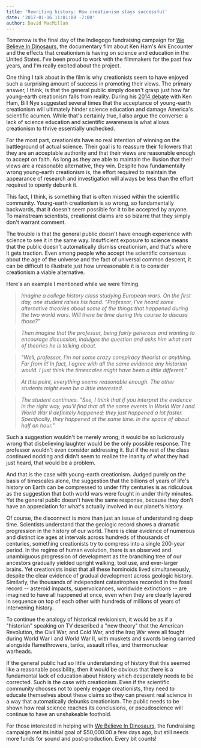 ```yaml
---
title: 'Rewriting history: How creationism stays successful'
date: '2017-01-16 11:01:00 -7:00'
author: David MacMillan
---
```


Tomorrow is the final day of the Indiegogo fundraising campaign for [We Believe In Dinosaurs](https://www.indiegogo.com/projects/we-believe-in-dinosaurs-science/), the documentary film about Ken Ham's Ark Encounter and the effects that creationism is having on science and education in the United States. I've been proud to work with the filmmakers for the past few years, and I'm really excited about the project.

One thing I talk about in the film is why creationists seem to have enjoyed such a surprising amount of success in promoting their views. The primary answer, I think, is that the general public simply doesn't grasp just how far young-earth creationism falls from reality. During his [2014 debate](https://pandasthumb.org/archives/2014/01/former-creation.html) with Ken Ham, Bill Nye suggested several times that the acceptance of young-earth creationism will ultimately hinder science education and damage America's scientific acumen. While that's certainly true, I also argue the converse: a lack of science education and scientific awareness is what allows creationism to thrive essentially unchecked.
<!---more--->
For the most part, creationists have no real intention of winning on the battleground of actual science. Their goal is to reassure their followers that they are an acceptable authority and that their views are reasonable enough to accept on faith. As long as they are able to maintain the illusion that their views are a reasonable alternative, they win. Despite how fundamentally wrong young-earth creationism is, the effort required to maintain the appearance of research and investigation will always be less than the effort required to openly debunk it.

This fact, I think, is something that is often missed within the scientific community. Young-earth creationism is so wrong, so fundamentally backwards, that it doesn't seem possible for it to be accepted by anyone. To mainstream scientists, creationist claims are so bizarre that they simply don't warrant comment.

The trouble is that the general public doesn't have enough experience with science to see it in the same way. Insufficient exposure to science means that the public doesn't automatically dismiss creationism, and that's where it gets traction. Even among people who accept the scientific consensus about the age of the universe and the fact of universal common descent, it can be difficult to illustrate just how unreasonable it is to consider creationism a viable alternative.

Here's an example I mentioned while we were filming.

> *Imagine a college history class studying European wars. On the first day, one student raises his hand. "Professor, I've heard some alternative theories about some of the things that happened during the two world wars. Will there be time during this course to discuss those?"*

> *Then imagine that the professor, being fairly generous and wanting to encourage discussion, indulges the question and asks him what sort of theories he is talking about.*

> *"Well, professor, I'm not some crazy conspiracy theorist or anything. Far from it! In fact, I agree with all the same evidence any historian would. I just think the timescales might have been a little different."*

> *At this point, everything seems reasonable enough. The other students might even be a little interested.*

> *The student continues. "See, I think that if you interpret the evidence in the right way, you'll find that all the same events in World War I and World War II definitely happened; they just happened a lot faster. Specifically, they happened at the same time. In the space of about half an hour."*

Such a suggestion wouldn't be merely wrong; it would be so ludicrously wrong that disbelieving laughter would be the only possible response. The professor wouldn't even consider addressing it. But if the rest of the class continued nodding and didn't seem to realize the inanity of what they had just heard, that would be a problem. 

And that is the case with young-earth creationism. Judged purely on the basis of timescales alone, the suggestion that the billions of years of life's history on Earth can be compressed to under fifty centuries is as ridiculous as the suggestion that both world wars were fought in under thirty minutes. Yet the general public doesn't have the same response, because they don't have an appreciation for what's actually involved in our planet's history.

Of course, the disconnect is more than just an issue of understanding deep time. Scientists understand that the geologic record shows a dramatic progression in the history of our world. There is clear evidence of numerous and distinct ice ages at intervals across hundreds of thousands of centuries, something creationists try to compress into a single 200-year period. In the regime of human evolution, there is an observed and unambiguous progression of development as the branching tree of our ancestors gradually yielded upright walking, tool use, and ever-larger brains. Yet creationists insist that all these hominoids lived simultaneously, despite the clear evidence of gradual development across geologic history. Similarly, the thousands of independent catastrophes recorded in the fossil record -- asteroid impacts, supervolcanoes, worldwide extinctions -- are imagined to have all happened at once, even when they are clearly layered in sequence on top of each other with hundreds of millions of years of intervening history.

To continue the analogy of historical revisionism, it would be as if a "historian" speaking on TV described a "new theory" that the American Revolution, the Civil War, and Cold War, and the Iraq War were all fought during World War I and World War II, with muskets and swords being carried alongside flamethrowers, tanks, assault rifles, and thermonuclear warheads. 

If the general public had so little understanding of history that this seemed like a reasonable possibility, then it would be obvious that there is a fundamental lack of education about history which desperately needs to be corrected. Such is the case with creationism. Even if the scientific community chooses not to openly engage creationists, they need to educate themselves about these claims so they can present real science in a way that automatically debunks creationism. The public needs to be shown how real science reaches its conclusions, or pseudoscience will continue to have an unshakeable foothold.

For those interested in helping with [We Believe In Dinosaurs](https://www.indiegogo.com/projects/we-believe-in-dinosaurs-science/), the fundraising campaign met its initial goal of $50,000.00 a few days ago, but still needs more funds for sound and post-production. Every bit counts!

